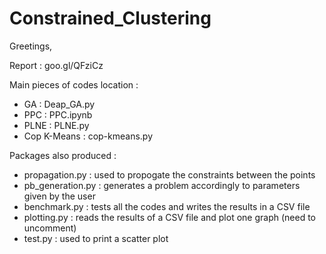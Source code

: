# Constrained_Clustering

Greetings,

Report : goo.gl/QFziCz

Main pieces of codes location :
- GA : Deap_GA.py
- PPC : PPC.ipynb
- PLNE : PLNE.py
- Cop K-Means : cop-kmeans.py

Packages also produced :
- propagation.py : used to propogate the constraints between the points
- pb_generation.py : generates a problem accordingly to parameters given by the user
- benchmark.py : tests all the codes and writes the results in a CSV file
- plotting.py : reads the results of a CSV file and plot one graph (need to uncomment)
- test.py : used to print a scatter plot
